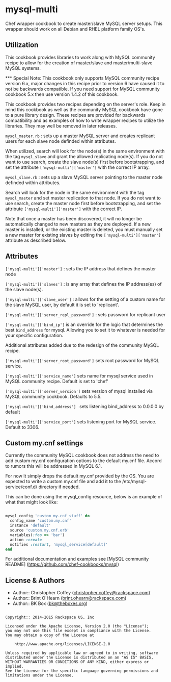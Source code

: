 mysql-multi
===========

Chef wrapper cookbook to create master/slave MySQL server setups. This wrapper
should work on all Debian and RHEL platform family OS's.

Utilization
------------

This cookbook provides libraries to work along with MySQL community recipe to
allow for the creation of master/slave and master/multi-slave MySQL systems.

*** Special Note:
This cookbook only supports MySQL community recipe version 6.x, major changes
in this recipe prior to version 6 have caused it to not be backwards compatible.
If you need support for MySQL community cookbook 5.x then use version 1.4.2 of
this cookbook.

This cookbook provides two recipes depending on the server's role. Keep in mind this
cookbook as well as the community MySQL cookbook have gone to a pure library design.
These recipes are provided for backwards compatibility and as examples of how to
write wrapper recipes to utilize the libraries. They may well be removed in later releases.

`mysql_master.rb` : sets up a master MySQL server and creates replicant users
for each slave node definded within attributes.

When utilized, search will look for the node(s) in the same environment with the tag
`mysql_slave` and grant the allowed replicating node(s). If you do not want to
use search, create the slave node(s) first before bootstrapping, and set the
attribute `['mysql-multi']['master']` with the correct IP array.

`mysql_slave.rb` : sets up a slave MySQL server pointing to the master node
definded within attributes.

Search will look for the node in the same environment with the tag
`mysql_master` and set master replication to that node. If you do not want to
use search, create the master node first before bootstrapping, and set the
attribute `['mysql-multi']['master']` with the correct IP.

Note that once a master has been discovered, it will no longer be automatically
changed to new masters as they are deployed. If a new master is installed, or
the existing master is deleted, you must manually set a new master for existing
slaves by editing the `['mysql-multi']['master']` attribute as described below.

Attributes
-----------

`['mysql-multi']['master']` : sets the IP address that defines the master node

`['mysql-multi']['slaves']` : is any array that defines the IP address(es) of
the slave node(s).

`['mysql-multi']['slave_user']` : allows for the setting of a custom name for
the slave MySQL user, by default it is set to 'replicant'.

`['mysql-multi']['server_repl_password']` : sets password for replicant user

`['mysql-multi']['bind_ip']` is an override for the logic that determines the
best `bind_address` for mysql. Allowing you to set it to whatever is needed for
your specific configuration.

Additional attributes added due to the redesign of the community MySQL recipe.

`['mysql-multi']['server_root_password']` sets root password for MySQL service.

`['mysql-multi']['service_name']` sets name for mysql service used in MySQL community recipe. Default is set to 'chef'

`['mysql-multi']['server_version']` sets version of mysql installed via MySQL community cookbook. Defaults to 5.5.

`['mysql-multi']['bind_address'] ` sets listening bind_address to 0.0.0.0 by default

`['mysql-multi']['service_port']` sets listening port for MySQL service. Default to 3306.

Custom my.cnf settings
------------------------

Currently the community MySQL cookbook does not address the need to add custom my.cnf configuration options to the default my.cnf file. Accord to rumors this will
be addressed in MySQL 6.1.

For now It simply drops the default my.cnf provided by the OS. You are expected to write a custom my.cnf file and add it to the /etc/mysql-service/conf.d/ directory if needed.

This can be done using the mysql_config resource, below is an example of what that might look like:

```ruby

mysql_config 'custom my.cnf stuff' do
  config_name 'custom.my.cnf'
  instance 'default'
  source 'custom.my.cnf.erb'
  variables(:foo => 'bar')
  action :create
  notifies :restart, 'mysql_service[default]'
end

```

For additional documentation and examples see [MySQL community README] (https://github.com/chef-cookbooks/mysql)


License & Authors
-----------------
- Author:: Christopher Coffey (<christopher.coffey@rackspace.com>)
- Author:: Brint O'Hearn (<brint.ohearn@rackspace.com>)
- Author:: BK Box (<bk@theboxes.org>)

```text

Copyright:: 2014-2015 Rackspace US, Inc

Licensed under the Apache License, Version 2.0 (the "License");
you may not use this file except in compliance with the License.
You may obtain a copy of the License at

    http://www.apache.org/licenses/LICENSE-2.0

Unless required by applicable law or agreed to in writing, software
distributed under the License is distributed on an "AS IS" BASIS,
WITHOUT WARRANTIES OR CONDITIONS OF ANY KIND, either express or implied.
See the License for the specific language governing permissions and
limitations under the License.
```
